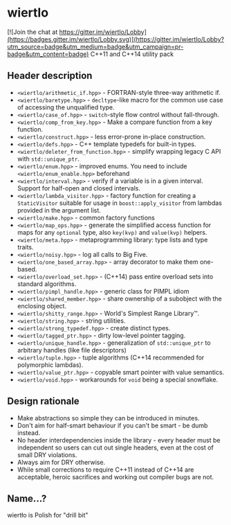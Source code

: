 # wiertlo

[![Join the chat at https://gitter.im/wiertlo/Lobby](https://badges.gitter.im/wiertlo/Lobby.svg)](https://gitter.im/wiertlo/Lobby?utm_source=badge&utm_medium=badge&utm_campaign=pr-badge&utm_content=badge)
C++11 and C++14 utility pack

Header description
------------------

- `<wiertlo/arithmetic_if.hpp>` - FORTRAN-style three-way arithmetic if.
- `<wiertlo/baretype.hpp>` - `decltype`-like macro for the common use case of accessing the unqualified type.
- `<wiertlo/case_of.hpp>` - `switch`-style flow control without fall-through.
- `<wiertlo/comp_from_key.hpp>` - Make a compare function from a key function.
- `<wiertlo/construct.hpp>` - less error-prone in-place construction.
- `<wiertlo/defs.hpp>` - C++ template typedefs for built-in types.
- `<wiertlo/deleter_from_function.hpp>` - simplify wrapping legacy C API with `std::unique_ptr`.
- `<wiertlo/enum.hpp>` - improved enums. You need to include `<wiertlo/enum_enable.hpp>` beforehand
- `<wiertlo/interval.hpp>` - verify if a variable is in a given interval. Support for half-open and closed intervals.
- `<wiertlo/lambda_visitor.hpp>` - factory function for creating a `StaticVisitor` suitable for usage in `boost::apply_visitor` from lambdas provided in the argument list.
- `<wiertlo/make.hpp>` - common factory functions
- `<wiertlo/map_ops.hpp>` - generate the simplified access function for maps for any `optional` type, also `key(kvp)` and `value(kvp)` helpers.
- `<wiertlo/meta.hpp>` - metaprogramming library: type lists and type traits.
- `<wiertlo/noisy.hpp>` - log all calls to Big Five.
- `<wiertlo/one_based_array.hpp>` - array decorator to make them one-based.
- `<wiertlo/overload_set.hpp>` - (C++14) pass entire overload sets into standard algorithms.
- `<wiertlo/pimpl_handle.hpp>` - generic class for PIMPL idiom
- `<wiertlo/shared_member.hpp>` - share ownership of a subobject with the enclosing object.
- `<wiertlo/shitty_range.hpp>` - World's Simplest Range Library™.
- `<wiertlo/string.hpp>` - string utilities.
- `<wiertlo/strong_typedef.hpp>` - create distinct types.
- `<wiertlo/tagged_ptr.hpp>` - dirty low-level pointer tagging.
- `<wiertlo/unique_handle.hpp>` - generalization of `std::unique_ptr` to arbitrary handles (like file descriptors)
- `<wiertlo/tuple.hpp>` - tuple algorithms (C++14 recommended for polymorphic lambdas).
- `<wiertlo/value_ptr.hpp>` - copyable smart pointer with value semantics.
- `<wiertlo/void.hpp>` - workarounds for `void` being a special snowflake.

Design rationale
----------------

- Make abstractions so simple they can be introduced in minutes.
- Don't aim for half-smart behaviour if you can't be smart - be dumb instead.
- No header interdependencies inside the library - every header must be independent so users can cut out single headers, even at the cost of small DRY violations.
- Always aim for DRY otherwise.
- While small corrections to require C++11 instead of C++14 are acceptable, heroic sacrifices and working out compiler bugs are not.

Name...?
--------

wiertło is Polish for "drill bit"
